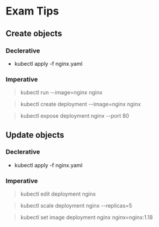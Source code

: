 # **Exam Tips**

## Create objects

### Declerative
- kubectl apply -f nginx.yaml

### Imperative

> kubectl run --image=nginx nginx

> kubectl create deployment --image=nginx nginx

> kubectl expose deployment nginx --port 80

## Update objects

### Declerative

- kubectl apply -f nginx.yaml

### Imperative

> kubectl edit deployment nginx

> kubectl scale deployment nginx --replicas=5

> kubectl set image deployment nginx nginx=nginx:1.18